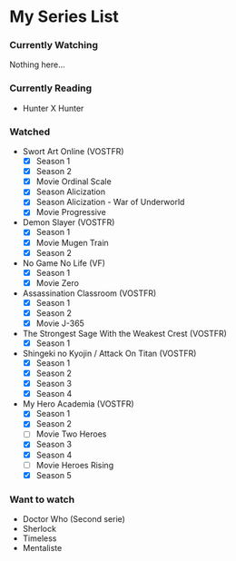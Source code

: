 # My Series List

### Currently Watching

Nothing here...

### Currently Reading

- Hunter X Hunter

### Watched

- Swort Art Online (VOSTFR)
  - [x] Season 1
  - [x] Season 2
  - [x] Movie Ordinal Scale
  - [x] Season Alicization
  - [x] Season Alicization - War of Underworld
  - [x] Movie Progressive
- Demon Slayer (VOSTFR)
  - [x] Season 1
  - [x] Movie Mugen Train
  - [x] Season 2
- No Game No Life (VF)
  - [x] Season 1
  - [x] Movie Zero
- Assassination Classroom (VOSTFR)
  - [x] Season 1
  - [x] Season 2
  - [x] Movie J-365
- The Strongest Sage With the Weakest Crest (VOSTFR)
  - [x] Season 1
- Shingeki no Kyojin / Attack On Titan (VOSTFR)
  - [x] Season 1
  - [x] Season 2
  - [x] Season 3
  - [x] Season 4
- My Hero Academia (VOSTFR)
  - [x] Season 1
  - [x] Season 2
  - [ ] Movie Two Heroes
  - [x] Season 3
  - [x] Season 4
  - [ ] Movie Heroes Rising
  - [x] Season 5

### Want to watch

- Doctor Who (Second serie)
- Sherlock
- Timeless
- Mentaliste
